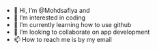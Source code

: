 - 👋 Hi, I’m @Mohdsafiya and
- 👀 I’m interested in coding
- 🌱 I’m currently learning how to use github
- 💞️ I’m looking to collaborate on app development
- 📫 How to reach me is by my email

<!---
Mohdsafiya/Mohdsafiya is a ✨ special ✨ repository because its `README.md` (this file) appears on your GitHub profile.
You can click the Preview link to take a look at your changes.
--->
